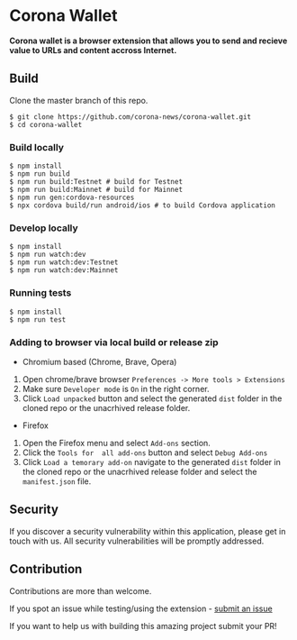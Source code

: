 # Corona Wallet

**Corona wallet is a browser extension that allows you to send and recieve value to URLs and content accross Internet.**


## Build

Clone the master branch of this repo.

```
$ git clone https://github.com/corona-news/corona-wallet.git
$ cd corona-wallet
```

### Build locally

```
$ npm install
$ npm run build
$ npm run build:Testnet # build for Testnet
$ npm run build:Mainnet # build for Mainnet
$ npm run gen:cordova-resources
$ npx cordova build/run android/ios # to build Cordova application
```

### Develop locally

```
$ npm install
$ npm run watch:dev
$ npm run watch:dev:Testnet
$ npm run watch:dev:Mainnet
```

### Running tests

```
$ npm install
$ npm run test
```

### Adding to browser via local build or release zip

- Chromium based (Chrome, Brave, Opera)

1. Open chrome/brave browser `Preferences -> More tools > Extensions`
2. Make sure `Developer mode` is `On` in the right corner.
3. Click `Load unpacked` button and select the generated `dist` folder in the cloned repo or the unacrhived release folder.

- Firefox

1. Open the Firefox menu and select `Add-ons` section.
2. Click the `Tools for  all add-ons` button and select `Debug Add-ons`
3. Click `Load a temorary add-on` navigate to the generated `dist` folder in the cloned repo  or the unacrhived release folder and select the `manifest.json` file.

## Security
If you discover a security vulnerability within this application, please get in touch with us. All security vulnerabilities will be promptly addressed.

## Contribution

Contributions are more than welcome.

If you spot an issue while testing/using the extension - [submit an issue](https://github.com/corona-news/corona-wallet/issues)

If you want to help us with building this amazing project submit your PR!
